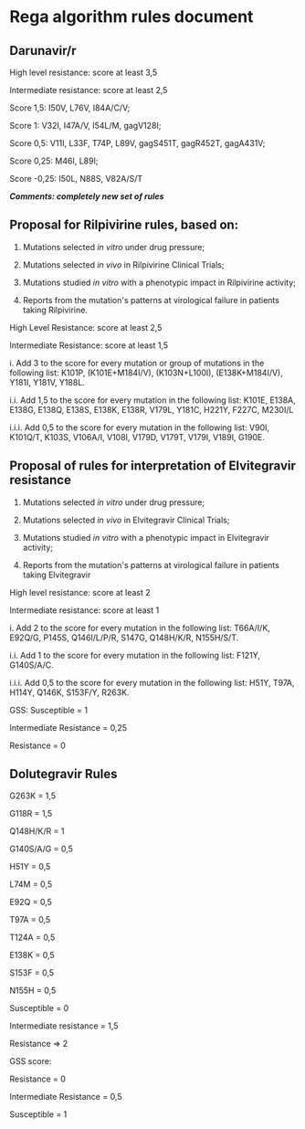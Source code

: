 Rega algorithm rules document 
==============================

## Darunavir/r

High level resistance: score at least 3,5

Intermediate resistance: score at least 2,5

Score 1,5: I50V, L76V, I84A/C/V;

Score 1: V32I, I47A/V, I54L/M, gagV128I;

Score 0,5: V11I, L33F, T74P, L89V, gagS451T, gagR452T, gagA431V;

Score 0,25: M46I, L89I;

Score -0,25: I50L, N88S, V82A/S/T

***Comments: completely new set of rules***

Proposal for Rilpivirine rules, based on:
-----------------------------------------

1.  Mutations selected *in vitro* under drug pressure;

2.  Mutations selected *in vivo* in Rilpivirine Clinical Trials;

3.  Mutations studied *in vitro* with a phenotypic impact in Rilpivirine
    activity;

4.  Reports from the mutation's patterns at virological failure in
    patients taking Rilpivirine.

High Level Resistance: score at least 2,5

Intermediate Resistance: score at least 1,5

i\. Add 3 to the score for every mutation or group of mutations in the
following list: K101P, (K101E+M184I/V), (K103N+L100I), (E138K+M184I/V),
Y181I, Y181V, Y188L.

i.i. Add 1,5 to the score for every mutation in the following list:
K101E, E138A, E138G, E138Q, E138S, E138K, E138R, V179L, Y181C, H221Y,
F227C, M230I/L

i.i.i. Add 0,5 to the score for every mutation in the following list:
V90I, K101Q/T, K103S, V106A/I, V108I, V179D, V179T, V179I, V189I, G190E.

Proposal of rules for interpretation of Elvitegravir resistance
---------------------------------------------------------------

1.  Mutations selected *in vitro* under drug pressure;

2.  Mutations selected *in vivo* in Elvitegravir Clinical Trials;

3.  Mutations studied *in vitro* with a phenotypic impact in
    Elvitegravir activity;

4.  Reports from the mutation's patterns at virological failure in
    patients taking Elvitegravir

High level resistance: score at least 2

Intermediate resistance: score at least 1

i\. Add 2 to the score for every mutation in the following list:
T66A/I/K, E92Q/G, P145S, Q146I/L/P/R, S147G, Q148H/K/R, N155H/S/T.

i.i. Add 1 to the score for every mutation in the following list: F121Y,
G140S/A/C.

i.i.i. Add 0,5 to the score for every mutation in the following list:
H51Y, T97A, H114Y, Q146K, S153F/Y, R263K.

GSS: Susceptible = 1

Intermediate Resistance = 0,25

Resistance = 0

Dolutegravir Rules 
-------------------

G263K = 1,5

G118R = 1,5

Q148H/K/R = 1

G140S/A/G = 0,5

H51Y = 0,5

L74M = 0,5

E92Q = 0,5

T97A = 0,5

T124A = 0,5

E138K = 0,5

S153F = 0,5

N155H = 0,5

Susceptible = 0

Intermediate resistance = 1,5

Resistance =&gt; 2

GSS score:

Resistance = 0

Intermediate Resistance = 0,5

Susceptible = 1
